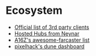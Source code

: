 # Ecosystem

- [Official list of 3rd party clients](https://www.farcaster.xyz/apps)
- [Hosted Hubs from Neynar](https://neynar.com/)
- [A16Z's awesome-farcaster list](https://github.com/a16z/awesome-farcaster)
- [pixelhack's dune dashboard](https://dune.com/pixelhack/farcaster)
